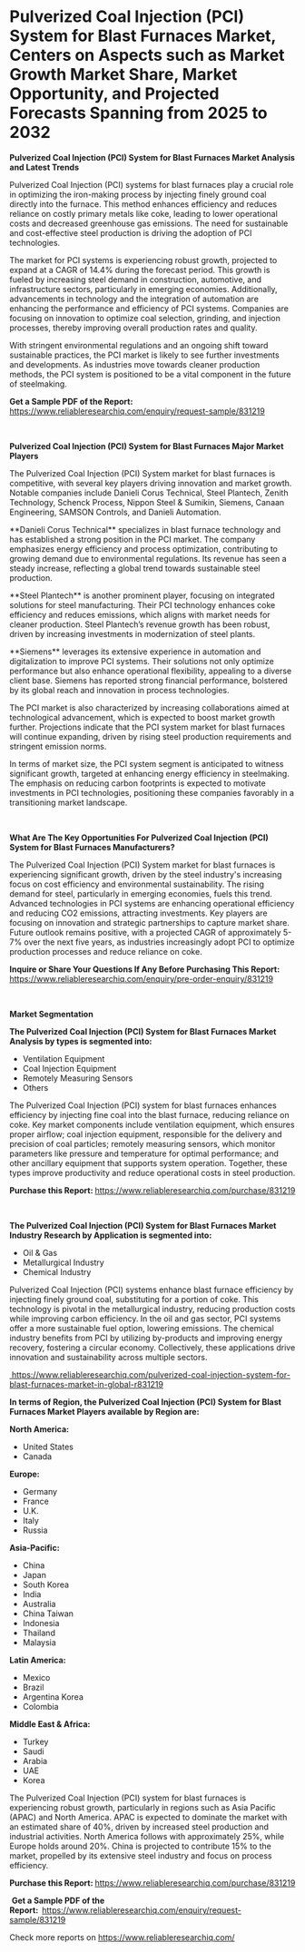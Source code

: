<p><h1>Pulverized Coal Injection (PCI) System for Blast Furnaces Market, Centers on Aspects such as Market Growth Market Share, Market Opportunity, and Projected Forecasts Spanning from 2025 to 2032</h1></p><p><strong>Pulverized Coal Injection (PCI) System for Blast Furnaces Market Analysis and Latest Trends</strong></p>
<p><p>Pulverized Coal Injection (PCI) systems for blast furnaces play a crucial role in optimizing the iron-making process by injecting finely ground coal directly into the furnace. This method enhances efficiency and reduces reliance on costly primary metals like coke, leading to lower operational costs and decreased greenhouse gas emissions. The need for sustainable and cost-effective steel production is driving the adoption of PCI technologies.</p><p>The market for PCI systems is experiencing robust growth, projected to expand at a CAGR of 14.4% during the forecast period. This growth is fueled by increasing steel demand in construction, automotive, and infrastructure sectors, particularly in emerging economies. Additionally, advancements in technology and the integration of automation are enhancing the performance and efficiency of PCI systems. Companies are focusing on innovation to optimize coal selection, grinding, and injection processes, thereby improving overall production rates and quality.</p><p>With stringent environmental regulations and an ongoing shift toward sustainable practices, the PCI market is likely to see further investments and developments. As industries move towards cleaner production methods, the PCI system is positioned to be a vital component in the future of steelmaking.</p></p>
<p><strong>Get a Sample PDF of the Report:&nbsp;</strong> <a href="https://www.reliableresearchiq.com/enquiry/request-sample/831219?utm_campaign=2321&utm_medium=2&utm_source=Github&utm_content=ia&utm_term=27022025&utm_id=pulverized-coal-injection-pci-system-for-blast-furnaces">https://www.reliableresearchiq.com/enquiry/request-sample/831219</a></p>
<p>&nbsp;</p>
<p><strong>Pulverized Coal Injection (PCI) System for Blast Furnaces Major Market Players</strong></p>
<p><p>The Pulverized Coal Injection (PCI) System market for blast furnaces is competitive, with several key players driving innovation and market growth. Notable companies include Danieli Corus Technical, Steel Plantech, Zenith Technology, Schenck Process, Nippon Steel & Sumikin, Siemens, Canaan Engineering, SAMSON Controls, and Danieli Automation.</p><p>**Danieli Corus Technical** specializes in blast furnace technology and has established a strong position in the PCI market. The company emphasizes energy efficiency and process optimization, contributing to growing demand due to environmental regulations. Its revenue has seen a steady increase, reflecting a global trend towards sustainable steel production.</p><p>**Steel Plantech** is another prominent player, focusing on integrated solutions for steel manufacturing. Their PCI technology enhances coke efficiency and reduces emissions, which aligns with market needs for cleaner production. Steel Plantech’s revenue growth has been robust, driven by increasing investments in modernization of steel plants.</p><p>**Siemens** leverages its extensive experience in automation and digitalization to improve PCI systems. Their solutions not only optimize performance but also enhance operational flexibility, appealing to a diverse client base. Siemens has reported strong financial performance, bolstered by its global reach and innovation in process technologies.</p><p>The PCI market is also characterized by increasing collaborations aimed at technological advancement, which is expected to boost market growth further. Projections indicate that the PCI system market for blast furnaces will continue expanding, driven by rising steel production requirements and stringent emission norms.</p><p>In terms of market size, the PCI system segment is anticipated to witness significant growth, targeted at enhancing energy efficiency in steelmaking. The emphasis on reducing carbon footprints is expected to motivate investments in PCI technologies, positioning these companies favorably in a transitioning market landscape.</p></p>
<p>&nbsp;</p>
<p><strong>What Are The Key Opportunities For Pulverized Coal Injection (PCI) System for Blast Furnaces Manufacturers?</strong></p>
<p><p>The Pulverized Coal Injection (PCI) System market for blast furnaces is experiencing significant growth, driven by the steel industry's increasing focus on cost efficiency and environmental sustainability. The rising demand for steel, particularly in emerging economies, fuels this trend. Advanced technologies in PCI systems are enhancing operational efficiency and reducing CO2 emissions, attracting investments. Key players are focusing on innovation and strategic partnerships to capture market share. Future outlook remains positive, with a projected CAGR of approximately 5-7% over the next five years, as industries increasingly adopt PCI to optimize production processes and reduce reliance on coke.</p></p>
<p><strong>Inquire or Share Your Questions If Any Before Purchasing This Report:</strong> <a href="https://www.reliableresearchiq.com/enquiry/pre-order-enquiry/831219?utm_campaign=2321&utm_medium=2&utm_source=Github&utm_content=ia&utm_term=27022025&utm_id=pulverized-coal-injection-pci-system-for-blast-furnaces">https://www.reliableresearchiq.com/enquiry/pre-order-enquiry/831219</a></p>
<p>&nbsp;</p>
<p><strong>Market Segmentation</strong></p>
<p><strong>The Pulverized Coal Injection (PCI) System for Blast Furnaces Market Analysis by types is segmented into:</strong></p>
<p><ul><li>Ventilation Equipment</li><li>Coal Injection Equipment</li><li>Remotely Measuring Sensors</li><li>Others</li></ul></p>
<p><p>The Pulverized Coal Injection (PCI) system for blast furnaces enhances efficiency by injecting fine coal into the blast furnace, reducing reliance on coke. Key market components include ventilation equipment, which ensures proper airflow; coal injection equipment, responsible for the delivery and precision of coal particles; remotely measuring sensors, which monitor parameters like pressure and temperature for optimal performance; and other ancillary equipment that supports system operation. Together, these types improve productivity and reduce operational costs in steel production.</p></p>
<p><strong>Purchase this Report:&nbsp;</strong><a href="https://www.reliableresearchiq.com/purchase/831219?utm_campaign=2321&utm_medium=2&utm_source=Github&utm_content=ia&utm_term=27022025&utm_id=pulverized-coal-injection-pci-system-for-blast-furnaces">https://www.reliableresearchiq.com/purchase/831219</a></p>
<p>&nbsp;</p>
<p><strong>The Pulverized Coal Injection (PCI) System for Blast Furnaces Market Industry Research by Application is segmented into:</strong></p>
<p><ul><li>Oil & Gas</li><li>Metallurgical Industry</li><li>Chemical Industry</li></ul></p>
<p><p>Pulverized Coal Injection (PCI) systems enhance blast furnace efficiency by injecting finely ground coal, substituting for a portion of coke. This technology is pivotal in the metallurgical industry, reducing production costs while improving carbon efficiency. In the oil and gas sector, PCI systems offer a more sustainable fuel option, lowering emissions. The chemical industry benefits from PCI by utilizing by-products and improving energy recovery, fostering a circular economy. Collectively, these applications drive innovation and sustainability across multiple sectors.</p></p>
<p><a href="https://www.reliableresearchiq.com/pulverized-coal-injection-system-for-blast-furnaces-market-in-global-r831219?utm_campaign=2321&utm_medium=2&utm_source=Github&utm_content=ia&utm_term=27022025&utm_id=pulverized-coal-injection-pci-system-for-blast-furnaces">&nbsp;https://www.reliableresearchiq.com/pulverized-coal-injection-system-for-blast-furnaces-market-in-global-r831219</a></p>
<p><strong>In terms of Region, the Pulverized Coal Injection (PCI) System for Blast Furnaces Market Players available by Region are:</strong></p>
<p>
    <p> <strong> North America: </strong>
        <ul>
            <li>United States</li>
            <li>Canada</li>
        </ul>
        </p> 
    <p> <strong> Europe: </strong>
        <ul>
            <li>Germany</li>
            <li>France</li>
            <li>U.K.</li>
            <li>Italy</li>
            <li>Russia</li>
        </ul>
        </p> 
    <p> <strong> Asia-Pacific: </strong>
        <ul>
            <li>China</li>
            <li>Japan</li>
            <li>South Korea</li>
            <li>India</li>
            <li>Australia</li>
            <li>China Taiwan</li>
            <li>Indonesia</li>
            <li>Thailand</li>
            <li>Malaysia</li>
        </ul>
        </p> 
    <p> <strong> Latin America: </strong>
        <ul>
            <li>Mexico</li>
            <li>Brazil</li>
            <li>Argentina Korea</li>
            <li>Colombia</li>
        </ul>
        </p> 
    <p> <strong> Middle East & Africa: </strong>
        <ul>
            <li>Turkey</li>
            <li>Saudi</li>
            <li>Arabia</li>
            <li>UAE</li>
            <li>Korea</li>
        </ul>
    </p>
    </p>
<p><p>The Pulverized Coal Injection (PCI) system for blast furnaces is experiencing robust growth, particularly in regions such as Asia Pacific (APAC) and North America. APAC is expected to dominate the market with an estimated share of 40%, driven by increased steel production and industrial activities. North America follows with approximately 25%, while Europe holds around 20%. China is projected to contribute 15% to the market, propelled by its extensive steel industry and focus on process efficiency.</p></p>
<p><strong>Purchase this Report: </strong><a href="https://www.reliableresearchiq.com/purchase/831219?utm_campaign=2321&utm_medium=2&utm_source=Github&utm_content=ia&utm_term=27022025&utm_id=pulverized-coal-injection-pci-system-for-blast-furnaces">https://www.reliableresearchiq.com/purchase/831219</a></p>
<p>&nbsp;<strong>Get a Sample PDF of the Report:&nbsp;&nbsp;</strong><a href="https://www.reliableresearchiq.com/enquiry/request-sample/831219?utm_campaign=2321&utm_medium=2&utm_source=Github&utm_content=ia&utm_term=27022025&utm_id=pulverized-coal-injection-pci-system-for-blast-furnaces">https://www.reliableresearchiq.com/enquiry/request-sample/831219</a></p>
<p><strong></strong></p>
<p>Check more reports on <a href="https://www.reliableresearchiq.com/?utm_campaign=2321&utm_medium=2&utm_source=Github&utm_content=ia&utm_term=27022025&utm_id=pulverized-coal-injection-pci-system-for-blast-furnaces">https://www.reliableresearchiq.com/</a></p>